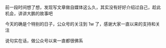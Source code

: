 前一段时间想了想，发现写文章做自媒体这么久，其实没有好好介绍过自己，趁此机会，讲讲大鹏的故事吧

今天的确是个特别的日子，公众号的关注到 1w 了，感谢大家一直以来的支持和关注

说句实在话，做公众号以来一直都很佛系